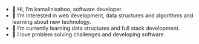 - 👋 Hi, I’m kamalinisahoo, software developer.
- 👀 I’m interested in web development, data structures and algorithms and learning about new technology.
- 🌱 I’m currently learning data structures and full stack development.
- 💞️ I love problem solving challenges and developing software.
  

<!---
kamalinisahoo/kamalinisahoo is a ✨ special ✨ repository because its `README.md` (this file) appears on your GitHub profile.
You can click the Preview link to take a look at your changes.
--->
